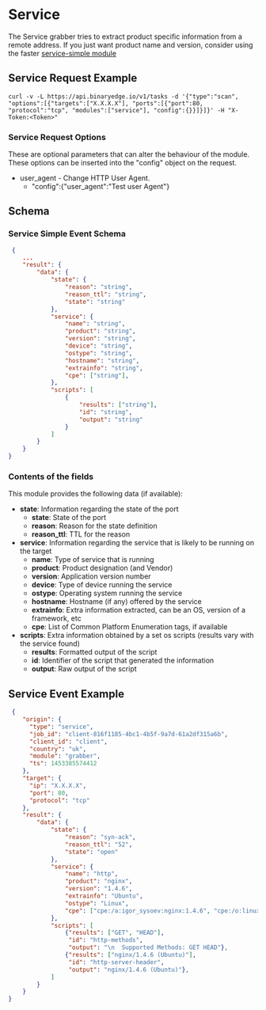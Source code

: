 # Service

The Service grabber tries to extract product specific information from a remote address. If you just want product name and version, consider using the faster [service-simple module](https://github.com/binaryedge/api-publicdoc/blob/master/modules/service-simple.md "service")

## Service Request Example

```
curl -v -L https://api.binaryedge.io/v1/tasks -d '{"type":"scan", "options":[{"targets":["X.X.X.X"], "ports":[{"port":80, "protocol":"tcp", "modules":["service"], "config":{}}]}]}' -H "X-Token:<Token>"
```

### Service Request Options

These are optional parameters that can alter the behaviour of the module. These options can be inserted into the "config" object on the request.

  * user_agent - Change HTTP User Agent.
    * "config":{"user_agent":"Test user Agent"}

## Schema

### Service Simple Event Schema

```json
 {
    ...
    "result": {
        "data": {
            "state": {
                "reason": "string",
                "reason_ttl": "string",
                "state": "string"
            },
            "service": {
                "name": "string",
                "product": "string",
                "version": "string",
                "device": "string",
                "ostype": "string",
                "hostname": "string",
                "extrainfo": "string",
                "cpe": ["string"], 
            },
            "scripts": [
                {
                    "results": ["string"],
                    "id": "string",
                    "output": "string"
                }
            ]
        }
    }
}
```

### Contents of the fields

This module provides the following data (if available):

* **state**: Information regarding the state of the port
  * **state**: State of the port
  * **reason**: Reason for the state definition
  * **reason_ttl**: TTL for the reason
* **service**: Information regarding the service that is likely to be running on the target
  * **name**: Type of service that is running
  * **product**: Product designation (and Vendor)
  * **version**: Application version number
  * **device**: Type of device running the service
  * **ostype**: Operating system running the service
  * **hostname**: Hostname (if any) offered by the service
  * **extrainfo**: Extra information extracted, can be an OS, version of a framework, etc
  * **cpe**: List of Common Platform Enumeration tags, if available
* **scripts**: Extra information obtained by a set os scripts (results vary with the service found)
  * **results**: Formatted output of the script
  * **id**: Identifier of the script that generated the information
  * **output**: Raw output of the script

## Service Event Example

```json
 {
    "origin": {
      "type": "service",
      "job_id": "client-816f1185-4bc1-4b5f-9a7d-61a2df315a6b",
      "client_id": "client",
      "country": "uk",
      "module": "grabber",
      "ts": 1453385574412
    },
    "target": {
      "ip": "X.X.X.X",
      "port": 80,
      "protocol": "tcp"
    },
    "result": {
        "data": {
            "state": {
                "reason": "syn-ack",
                "reason_ttl": "52",
                "state": "open"
            },
            "service": {
                "name": "http",
                "product": "nginx",
                "version": "1.4.6",
                "extrainfo": "Ubuntu",
                "ostype": "Linux",
                "cpe": ["cpe:/a:igor_sysoev:nginx:1.4.6", "cpe:/o:linux:linux_kernel"]
            },
            "scripts": [
                {"results": ["GET", "HEAD"],
                 "id": "http-methods",
                 "output": "\n  Supported Methods: GET HEAD"},
                {"results": ["nginx/1.4.6 (Ubuntu)"],
                 "id": "http-server-header",
                 "output": "nginx/1.4.6 (Ubuntu)"},
            ]
        }
    }
}
```
